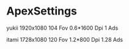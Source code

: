 # ApexSettings

yukii
1920x1080
104 Fov
0.6*1600 Dpi
1 Ads

itami
1728x1080
120 Fov
1.2*800 Dpi
1.28 Ads

